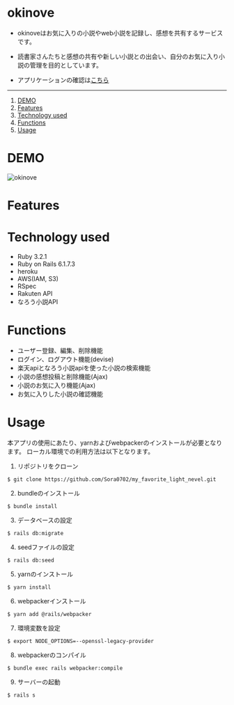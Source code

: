 # okinove

* okinoveはお気に入りの小説やweb小説を記録し、感想を共有するサービスです。

* 読書家さんたちと感想の共有や新しい小説との出会い、自分のお気に入り小説の管理を目的としています。

* アプリケーションの確認は[こちら](https://okinove-de71f085f06e.herokuapp.com/)

***

1. [DEMO](https://github.com/Sora0702/my_favorite_light_nevel/blob/main/README.md#demo)
2. [Features](https://github.com/Sora0702/my_favorite_light_nevel/blob/main/README.md#features)
3. [Technology used]()
4. [Functions](https://github.com/Sora0702/my_favorite_light_nevel/blob/main/README.md#functions)
6. [Usage](https://github.com/Sora0702/my_favorite_light_nevel/blob/main/README.md#usage)

# DEMO

![okinove](https://github.com/Sora0702/my_favorite_light_nevel/assets/124307131/62de158d-cd52-443b-bd90-fdb253a07e53)

# Features

# Technology used

* Ruby 3.2.1
* Ruby on Rails 6.1.7.3
* heroku
* AWS(IAM, S3)
* RSpec
* Rakuten API
* なろう小説API

# Functions

* ユーザー登録、編集、削除機能
* ログイン、ログアウト機能(devise)
* 楽天apiとなろう小説apiを使った小説の検索機能
* 小説の感想投稿と削除機能(Ajax)
* 小説のお気に入り機能(Ajax)
* お気に入りした小説の確認機能


# Usage

本アプリの使用にあたり、yarnおよびwebpackerのインストールが必要となります。
ローカル環境での利用方法は以下となります。

1. リポジトリをクローン
```
$ git clone https://github.com/Sora0702/my_favorite_light_nevel.git
```
2. bundleのインストール
```
$ bundle install
```
3. データベースの設定
```
$ rails db:migrate
```
4. seedファイルの設定
```
$ rails db:seed
```
5. yarnのインストール
```
$ yarn install
```
6. webpackerインストール
```
$ yarn add @rails/webpacker
```
7. 環境変数を設定
```
$ export NODE_OPTIONS=--openssl-legacy-provider
```
8. webpackerのコンパイル
```
$ bundle exec rails webpacker:compile
```
9. サーバーの起動
```
$ rails s
```

